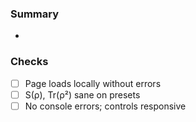 ### Summary

-

### Checks

- [ ] Page loads locally without errors
- [ ] S(ρ), Tr(ρ²) sane on presets
- [ ] No console errors; controls responsive
